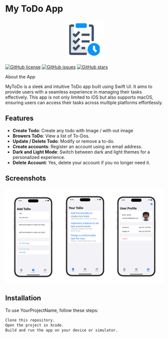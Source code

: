 # My ToDo App

<p align="center">
  <img width="124"  src="appimages/app_icon.png" alt="My Wall App Logo" width="200">
</p>

[![GitHub license](https://img.shields.io/github/license/girish54321/My-Wall)](https://github.com/girish54321/My-Wall/blob/main/LICENSE)
[![GitHub issues](https://img.shields.io/github/issues/girish54321/My-Wall)](https://github.com/girish54321/My-Wall/issues)
[![GitHub stars](https://img.shields.io/github/stars/girish54321/My-Wall)](https://github.com/girish54321/My-Wall/stargazers)

About the App

MyToDo is a sleek and intuitive ToDo app built using Swift UI. It aims to provide users with a seamless experience in managing their tasks effectively. This app is not only limited to iOS but also supports macOS, ensuring users can access their tasks across multiple platforms effortlessly.

## Features

- **Create Todo**: Create any todo with Image / with out image
- **Browers ToDo**: View a list of To-Dos.
- **Update / Delete Todo**: Modify or remove a to-do.
- **Create accounts**: Register an account using an email address.
- **Dark and Light Mode**: Switch between dark and light themes for a personalized experience.
- **Delete Account**: Yes, delete your account if you no longer need it.

## Screenshots

<img width="1604"  src="appimages/appbanner.png?raw=true">

## Installation

To use YourProjectName, follow these steps:

    Clone this repository.
    Open the project in Xcode.
    Build and run the app on your device or simulator.

